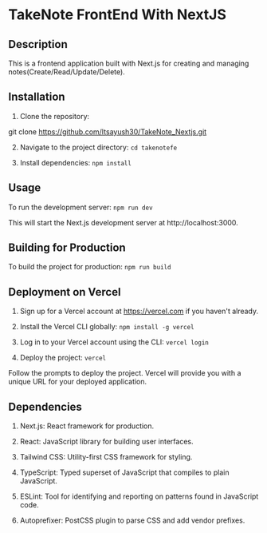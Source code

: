 # TakeNote FrontEnd With NextJS

## Description

This is a frontend application built with Next.js for creating and managing notes(Create/Read/Update/Delete).

## Installation

1. Clone the repository:


git clone https://github.com/Itsayush30/TakeNote_Nextjs.git

2. Navigate to the project directory:  `cd takenotefe`

3. Install dependencies: `npm install`

## Usage 

To run the development server: `npm run dev`

This will start the Next.js development server at http://localhost:3000.

## Building for Production

To build the project for production: `npm run build`

## Deployment on Vercel

1. Sign up for a Vercel account at https://vercel.com if you haven't already.

2. Install the Vercel CLI globally: `npm install -g vercel`

3. Log in to your Vercel account using the CLI: `vercel login`

4. Deploy the project: `vercel`

Follow the prompts to deploy the project. Vercel will provide you with a unique URL for your deployed application.

## Dependencies

1. Next.js: React framework for production.

2. React: JavaScript library for building user interfaces.

3. Tailwind CSS: Utility-first CSS framework for styling.

4. TypeScript: Typed superset of JavaScript that compiles to plain JavaScript.

5. ESLint: Tool for identifying and reporting on patterns found in JavaScript code.

6. Autoprefixer: PostCSS plugin to parse CSS and add vendor prefixes.






